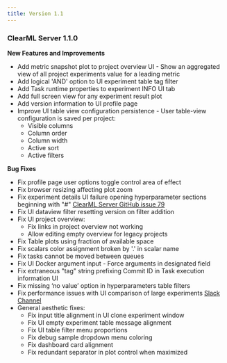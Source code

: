 ```yaml
---
title: Version 1.1
---
```


### ClearML Server 1.1.0 

**New Features and Improvements**

- Add metric snapshot plot to project overview UI - Show an aggregated view of all project experiments value for a leading metric
- Add logical 'AND' option to UI experiment table tag filter
- Add Task runtime properties to experiment INFO UI tab 
- Add full screen view for any experiment result plot
- Add version information to UI profile page
- Improve UI table view configuration persistence - User table-view configuration is saved per project:
    - Visible columns 
    - Column order
    - Column width
    - Active sort
    - Active filters

**Bug Fixes**

- Fix profile page user options toggle control area of effect
- Fix browser resizing affecting plot zoom
- Fix experiment details UI failure opening hyperparameter sections beginning with "#" [ClearML Server GitHub issue 79](https://github.com/allegroai/clearml-server/issues/79)  
- Fix UI dataview filter resetting version on filter addition
- Fix UI project overview:
  - Fix links in project overview not working  
  - Allow editing empty overview for legacy projects
- Fix Table plots using fraction of available space 
- Fix scalars color assignment broken by '.' in scalar name
- Fix tasks cannot be moved between queues
- Fix UI Docker argument input - Force arguments in designated field
- Fix extraneous "tag" string prefixing Commit ID in Task execution information UI
- Fix missing ‘no value’ option in hyperparameters table filters
- Fix performance issues with UI comparison of  large experiments [Slack Channel](https://clearml.slack.com/archives/CTK20V944/p1621698235159800)
- General aesthetic fixes:
    - Fix input title alignment in UI clone experiment window
    - Fix UI empty experiment table message alignment
    - Fix UI table filter menu proportions
    - Fix debug sample dropdown menu coloring
    - Fix dashboard card alignment
    - Fix redundant separator in plot control when maximized
